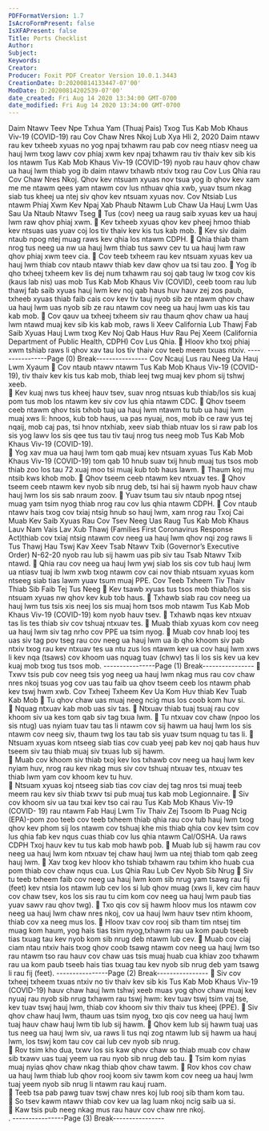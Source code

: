 ```yaml
---
PDFFormatVersion: 1.7
IsAcroFormPresent: false
IsXFAPresent: false
Title: Ports Checklist
Author: 
Subject: 
Keywords: 
Creator: 
Producer: Foxit PDF Creator Version 10.0.1.3443
CreationDate: D:20200814133447-07'00'
ModDate: D:20200814202539-07'00'
date_created: Fri Aug 14 2020 13:34:00 GMT-0700
date_modified: Fri Aug 14 2020 13:34:00 GMT-0700
---
```

Daim Ntawv Teev Npe Txhua Yam (Thuaj Pais) Txog Tus 
Kab Mob Khaus Viv-19 (COVID-19) 
rau Cov Chaw Nres Nkoj 
Lub Xya Hli 2, 2020 
Daim ntawv rau kev txheeb xyuas no yog npaj txhawm rau pab cov neeg ntiasv neeg ua hauj 
lwm txog lawv cov phiaj xwm kev npaj txhawm rau tiv thaiv kev sib kis los ntawm Tus Kab Mob 
Khaus Viv-19 (COVID-19) nyob rau hauv qhov chaw ua hauj lwm thiab yog ib daim ntawv txhawb 
ntxiv txog rau Cov Lus Qhia rau Cov Chaw Nres Nkoj. Qhov kev ntsuam xyuas nov tsua yog ib 
qhov kev xam me me ntawm qees yam ntawm cov lus nthuav qhia xwb, yuav tsum nkag siab tus 
kheej ua ntej siv qhov kev ntsuam xyuas nov. 
Cov Ntsiab Lus ntawm Phiaj Xwm Kev Npaj Xab 
Phaub Ntawm Lub Chaw Ua Hauj Lwm Uas Sau 
Ua Ntaub Ntawv Tseg 
 Tus (cov) neeg ua raug saib xyuas kev ua hauj lwm raw qhov phiaj xwm. 
 Kev txheeb xyuas qhov kev pheej hmoo thiab kev ntsuas uas yuav coj los tiv thaiv 
kev kis tus kab mob. 
 Kev siv daim ntaub npog ntej muag raws kev qhia los ntawm CDPH. 
 Qhia thiab tham nrog tus neeg ua nw ua hauj lwm thiab tus sawv cev tu ua hauj 
lwm raw qhov phiaj xwm teev cia. 
 Cov teeb txheem rau kev ntsuam xyuas kev ua hauj lwm thiab cov ntaub ntawv 
thiab kev daw qhov ua tsi tau zoo. 
 Yog ib qho txheej txheem kev lis dej num txhawm rau soj qab taug lw txog cov kis 
(kaus lab nis) uas mob Tus Kab Mob Khaus Viv (COVID), ceeb toom rau lub thawj 
fab saib xyuas hauj lwm kev noj qab haus huv hauv zej zos paub, txheeb xyuas 
thiab faib cais cov kev tiv tauj nyob sib ze ntawm qhov chaw ua hauj lwm uas 
nyob sib ze rau ntawm cov neeg ua hauj lwm uas kis tau kab mob. 
 Cov qauv ua txheej txheem siv rau thaum qhov chaw ua hauj lwm ntawd muaj 
kev sib kis kab mob, raws li Xeev California Lub Thawj Fab Saib Xyuas Hauj Lwm 
txog Kev Noj Qab Haus Huv Rau Pej Xeem (California Department of Public 
Health, CDPH) Cov Lus Qhia. 
 Hloov kho txoj phiaj xwm tshiab raws li qhov xav tau los tiv thaiv cov teeb meem 
txuas ntxiv. 
----------------Page (0) Break----------------
Cov Ncauj Lus rau Neeg Ua Hauj Lwm Xyaum 
 Cov ntaub ntawv ntawm Tus Kab Mob Khaus Viv-19 (COVID-19), tiv thaiv kev kis 
tus kab mob, thiab leej twg muaj kev phom sij tshwj xeeb.  
 Kev kuaj nws tus kheej hauv tsev, suav nrog ntsuas kub thiab/los sis kuaj pom tus 
mob los ntawm kev siv cov lus qhia ntawm CDC. 
 Qhov tseem ceeb ntawm qhov tsis txhob tuaj ua hauj lwm ntawm tu tub ua hauj 
lwm muaj xws li: hnoos, kub tob haus, ua pas nyuaj, nos, mob ib ce raw yus tej 
nqaij, mob caj pas, tsi hnov ntxhiab, xeev siab thiab ntuav los si raw pab los sis 
yog lawv los sis qee tus tau tiv tauj nrog tus neeg mob Tus Kab Mob Khaus Viv-19 
(COVID-19).  
 Yog xav mua ua hauj lwm tom qab muaj kev ntsuam xyuas Tus Kab Mob Khaus 
Viv-19 (COVID-19) tom qab 10 hnub suav txij hnub muaj tus tsos mob thiab zoo los 
tau 72 xuaj moo tsi muaj kub tob haus lawm. 
 Thaum koj mu ntsib kws khob mob. 
 Qhov tseem ceeb ntawm kev ntxuav tes. 
 Qhov tseem ceeb ntawm kev nyob sib nrug deb, tsi hai sij hawm nyob hauv 
chaw hauj lwm los sis sab nraum zoov. 
 Yuav tsum tau siv ntaub npog ntsej muag yam tsim nyog thiab nrog rau cov lus 
qhia ntawm CDPH. 
 Cov ntaub ntawv hais txog cov txiaj ntsig hnub so hauj lwm, xam nrog rau Txoj 
Cai Muab Kev Saib Xyuas Rau Cov Tsev Neeg Uas Raug Tus Kab Mob Khaus Lauv 
Nam Vais Lav Xub Thawj (Families First Coronavirus Response Act)thiab cov txiaj 
ntsig ntawm cov neeg ua hauj lwm qhov nqi zog raws li Tus Thawj Hau Tswj Kav 
Xeev Tsab Ntawv Txib (Governor’s Executive Order) N-62-20 nyob rau lub sij hawm 
uas pib siv tau Tsab Ntawv Txib ntawd. 
 Qhia rau cov neeg ua hauj lwm ywj siab los sis cov tub hauj lwm ua ntiasv tuaj ib 
lwm xwb txog ntawm cov cai nov thiab ntsuam xyuas kom ntseeg siab tias lawm 
yuav tsum muaj PPE. 
Cov Teeb Txheem Tiv Thaiv Thiab Sib Faib Tej Tus 
Neeg 
 Kev tsawb xyuas tus tsos mob thiab/los sis ntsuam xyuas nw qhov kev kub tob 
haus. 
 Txhawb siab rau cov neeg ua hauj lwm tus tsis xis neej los sis muaj hom tsos mob 
ntawm Tus Kab Mob Khaus Viv-19 (COVID-19) kom nyob hauv tsev. 
 Txhawb nqas kev ntxuav tas lis tes thiab siv cov tshuaj ntxuav tes. 
 Muab thiab xyuas kom cov neeg ua hauj lwm siv tag nrho cov PPE ua tsim nyog. 
 Muab cov hnab looj tes uas siv tag pov tseg rau cov neeg ua hauj lwm ua ib qho 
khoom siv pab ntxiv txog rau kev ntxuav tes ua ntu zus los ntawm kev ua cov hauj 
lwm xws li kev nqa (tsaws) cov khoom uas nquag tuav (chwv) tas li los sis kev ua 
kev kuaj mob txog tus tsos mob. 
----------------Page (1) Break----------------
 Txwv tsis pub cov neeg tsis yog neeg ua hauj lwm nkag mus rau cov chaw nres 
nkoj tsuas yog cov uas tau faib ua qhov tseem ceeb los ntawm phab kev tswj 
hwm xwb. 
Cov Txheej Txheem Kev Ua Kom Huv thiab Kev 
Tuab Kab Mob 
 Tu qhov chaw uas muaj neeg ncig mus los coob kom huv si.  
 Nquag ntxuav kab mob uas siv tas. 
 Ntxuav thiab tuaj tsuaj rau cov khoom siv ua kes tom qab siv tag txua lwm. 
 Tu ntxuav cov chaw (npoo los sis ntug) uas nyiam tuav tau tas li ntawm cov sij 
hawm ua hauj lwm los sis ntawm cov neeg siv, thaum twg los tau tab sis yuav 
tsum nquag tu tas li. 
 Ntsuam xyuas kom ntseeg siab tias cov cuab yeej pab kev noj qab haus huv 
tseem siv tau thiab muaj siv txuas lub sij hawm.  
 Muab cov khoom siv thiab txoj kev los txhawb cov neeg ua hauj lwm kev nyiam 
huv, nrog rau kev nkag mus siv cov tshuaj ntxuav tes, ntxuav tes thiab lwm yam 
cov khoom kev tu huv.  
 Ntsuam xyuas koj ntseeg siab tias cov ciav dej tag nros tsi muaj teeb meem rau 
kev siv thiab txwv tsi pub muaj tus kab mob Legionnaire. 
 Siv cov khoom siv ua tau txai kev tso cai rau Tus Kab Mob Khaus Viv-19 (COVID-
19) rau ntawm Fab Hauj Lwm Tiv Thaiv Zej Tsoom Ib Puag Ncig (EPA)-pom zoo 
teeb cov teeb txheem thiab qhia rau cov tub hauj lwm txog qhov kev phom sij 
los ntawm cov tshuaj khe mis thiab qhia cov kev tsim cov lus qhia fab kev nqus 
cuas thiab cov lus qhia ntawm Cal/OSHA. Ua raws CDPH Txoj hauv kev tu tus kab 
mob hawb pob. 
 Muab lub sij hawm rau cov neeg ua hauj lwm kom ntxuav tej chaw hauj lwm ua 
ntej thiab tom qab zeeg hauj lwm. 
 Xav txog kev hloov kho tshiab txhawm rau txhim kho huab cua pom thiab cov 
chaw nqus cua. 
Lus Qhia Rau Lub Cev Nyob Sib Nrug 
 Siv tu teeb txheem faib cov neeg ua hauj lwm kom sib nrug yam tsawg rau fij 
(feet) kev ntsia los ntawm lub cev los si lub qhov muag (xws li, kev cim hauv cov 
chaw tsev, kos los sis rau tu cim kom cov neeg ua hauj lwm paub tias yuav sawv 
rau qhov twg). 
 Txo qis cov sij hawm hloov mus los ntawm cov neeg ua hauj lwm chaw nres nkoj, 
cov ua hauj lwm hauv tsev ntim khoom, thiab cov xa neeg mus los. 
 Hloov txav cov rooj sib tham tim ntsej tim muag kom haum, yog hais tias tsim 
nyog,txhawm rau ua kom paub tseeb tias txuag tau kev nyob kom sib nrug deb 
ntawm lub cev. 
 Muab cov ciaj ciam ntau ntxiv hais txog qhov coob tsawg ntawm cov neeg ua 
hauj lwm tso rau ntawm tso rau hauv cov chaw uas tsis muaj huab cua khiav zoo 
txhawm rau ua kom paub tseeb hais tias txuag tau kev nyob sib nrug deb yam 
tsawg li rau fij (feet). 
----------------Page (2) Break----------------
 Siv cov txheej txheem txuas ntxiv no tiv thaiv kev sib kis Tus Kab Mob Khaus Viv-19 
(COVID-19) hauv chaw hauj lwm tshwj xeeb muas yog qhov chaw muaj kev 
nyuaj rau nyob sib nrug txhawm rau tswj hwm: kev tuav tswj tsim vaj tse, kev tuav 
tswj hauj lwm, thiab cov khoom siv thiv thaiv tus kheej (PPE). 
 Siv qhov chaw hauj lwm, thaum uas tsim nyog, txo qis cov neeg ua hauj lwm tuaj 
hauv chaw hauj lwm tib lub sij hawm. 
 Qhov kem lub sij hawm tuaj uas tus neeg ua hauj lwm siv, ua raws li tus nqi zog 
ntawm lub sij hawm ua hauj lwm, los tswj kom tau cov cai lub cev nyob sib nrug.  
 Rov tsim kho dua, txwv los sis kaw qhov chaw so thiab muab cov chaw sib txawv 
uas tuaj yeem ua rau nyob sib nrug deb tau. 
 Tsim kom nyias muaj nyias qhov chaw nkag thiab qhov chaw tawm. 
 Rov khos cov chaw ua hauj lwm thiab lub qhov rooj koom siv tawm kom cov 
neeg ua hauj lwm tuaj yeem nyob sib nrug li ntawm rau kauj ruam.  
 Teeb tsa pab pawg tuav tswj chaw nres koj lub rooj sib tham kom tau.  
 So tsev kawm ntawv thiab cov kev ua lag luam nkoj ncig saib ua si.  
 Kaw tsis pub neeg nkag mus rau hauv cov chaw nre nkoj.  
. 
----------------Page (3) Break----------------
